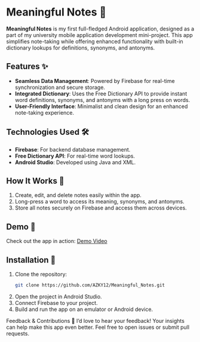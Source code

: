 # Meaningful Notes 📓

**Meaningful Notes** is my first full-fledged Android application, designed as a part of my university mobile application development mini-project. This app simplifies note-taking while offering enhanced functionality with built-in dictionary lookups for definitions, synonyms, and antonyms.

## Features ✨
- **Seamless Data Management**: Powered by Firebase for real-time synchronization and secure storage.
- **Integrated Dictionary**: Uses the Free Dictionary API to provide instant word definitions, synonyms, and antonyms with a long press on words.
- **User-Friendly Interface**: Minimalist and clean design for an enhanced note-taking experience.

## Technologies Used 🛠️
- **Firebase**: For backend database management.
- **Free Dictionary API**: For real-time word lookups.
- **Android Studio**: Developed using Java and XML.

## How It Works 🚀
1. Create, edit, and delete notes easily within the app.
2. Long-press a word to access its meaning, synonyms, and antonyms.
3. Store all notes securely on Firebase and access them across devices.

## Demo 🎥
Check out the app in action: [Demo Video](https://drive.google.com/file/d/1y0xJiEOj0eJZ5ZlgRT7TzBaTOi2V1zmI/view?usp=sharing)

## Installation 📲
1. Clone the repository:  
   ```bash
   git clone https://github.com/AZKY12/Meaningful_Notes.git
2. Open the project in Android Studio.
3. Connect Firebase to your project.
4. Build and run the app on an emulator or Android device.

Feedback & Contributions 🤝
I’d love to hear your feedback! Your insights can help make this app even better. Feel free to open issues or submit pull requests.

